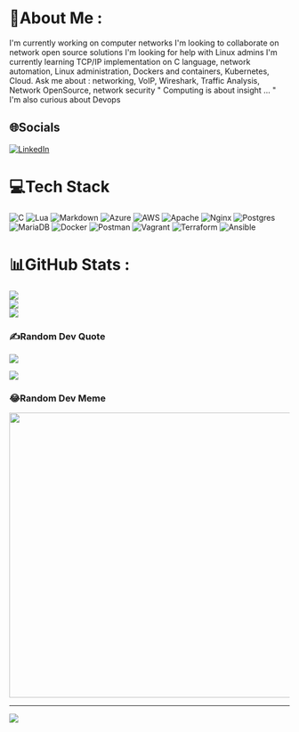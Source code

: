 # 💫About Me :
I'm currently working on computer networks 
I'm looking to collaborate on network open source solutions
I'm looking for help with Linux admins 
I'm currently learning TCP/IP implementation on C language, network automation, Linux administration,   Dockers and containers, Kubernetes, Cloud.
Ask me about : networking, VoIP, Wireshark, Traffic Analysis, Network OpenSource, network security
" Computing is about insight … "  
I'm also curious about Devops 
   

## 🌐Socials
[![LinkedIn](https://img.shields.io/badge/LinkedIn-%230077B5.svg?logo=linkedin&logoColor=white)](https://linkedin.com/in/mohammed-alsaeedi-967b233b) 

# 💻Tech Stack
![C](https://img.shields.io/badge/c-%2300599C.svg?style=flat&logo=c&logoColor=white) ![Lua](https://img.shields.io/badge/lua-%232C2D72.svg?style=flat&logo=lua&logoColor=white) ![Markdown](https://img.shields.io/badge/markdown-%23000000.svg?style=flat&logo=markdown&logoColor=white) ![Azure](https://img.shields.io/badge/azure-%230072C6.svg?style=flat&logo=azure-devops&logoColor=white) ![AWS](https://img.shields.io/badge/AWS-%23FF9900.svg?style=flat&logo=amazon-aws&logoColor=white)  ![Apache](https://img.shields.io/badge/apache-%23D42029.svg?style=flat&logo=apache&logoColor=white) ![Nginx](https://img.shields.io/badge/nginx-%23009639.svg?style=flat&logo=nginx&logoColor=white) ![Postgres](https://img.shields.io/badge/postgres-%23316192.svg?style=flat&logo=postgresql&logoColor=white) ![MariaDB](https://img.shields.io/badge/MariaDB-003545?style=flat&logo=mariadb&logoColor=white) ![Docker](https://img.shields.io/badge/docker-%230db7ed.svg?style=flat&logo=docker&logoColor=white) ![Postman](https://img.shields.io/badge/Postman-FF6C37?style=flat&logo=postman&logoColor=white) ![Vagrant](https://img.shields.io/badge/vagrant-%231563FF.svg?style=flat&logo=vagrant&logoColor=white)  ![Terraform](https://img.shields.io/badge/terraform-%235835CC.svg?style=flat&logo=terraform&logoColor=white)  ![Ansible](https://img.shields.io/badge/ansible-%231A1918.svg?style=flat&logo=ansible&logoColor=white)
# 📊GitHub Stats :
![](https://github-readme-stats.vercel.app/api?username=alsaeedi2007&theme=dark&hide_border=true&include_all_commits=false&count_private=false)<br/>
![](https://github-readme-streak-stats.herokuapp.com/?user=alsaeedi2007&theme=dark&hide_border=true)<br/>
![](https://github-readme-stats.vercel.app/api/top-langs/?username=alsaeedi2007&theme=dark&hide_border=true&include_all_commits=false&count_private=false&layout=compact)

### ✍️Random Dev Quote
![](https://quotes-github-readme.vercel.app/api?type=horizontal&theme=radical)

[![](https://visitcount.itsvg.in/api?id=alsaeedi2007&label=Profile%20Views&pretty=false)](https://visitcount.itsvg.in)


### 😂Random Dev Meme
<img src="https://random-memer.herokuapp.com/" width="512px"/>

---
[![](https://visitcount.itsvg.in/api?id=alsaeedi2007&icon=0&color=0)](https://visitcount.itsvg.in)
